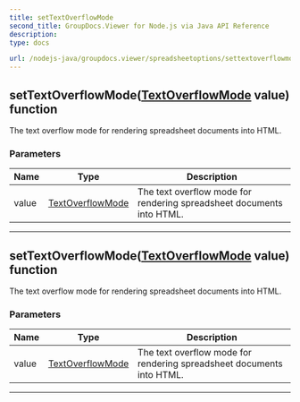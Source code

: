 ```yaml
---
title: setTextOverflowMode
second_title: GroupDocs.Viewer for Node.js via Java API Reference
description: 
type: docs

url: /nodejs-java/groupdocs.viewer/spreadsheetoptions/settextoverflowmode/
---
```


## setTextOverflowMode([TextOverflowMode](../../textoverflowmode) value)  function

 The text overflow mode for rendering spreadsheet documents into HTML.
 

### Parameters

| Name | Type | Description |
| --- | --- | --- |
| value | [TextOverflowMode](../../textoverflowmode) | The text overflow mode for rendering spreadsheet documents into HTML. |


---


## setTextOverflowMode([TextOverflowMode](../../textoverflowmode) value)  function

 The text overflow mode for rendering spreadsheet documents into HTML.
 

### Parameters

| Name | Type | Description |
| --- | --- | --- |
| value | [TextOverflowMode](../../textoverflowmode) | The text overflow mode for rendering spreadsheet documents into HTML. |


---


